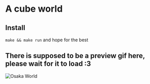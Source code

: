# A cube world

## Install

`make && make run` and hope for the best


## There is supposed to be a preview gif here, please wait for it to load :3
![Osaka World](https://drive.google.com/uc?id=17LB4MobQn4kpr-44IHgusBxIvKQwhrXJ)
